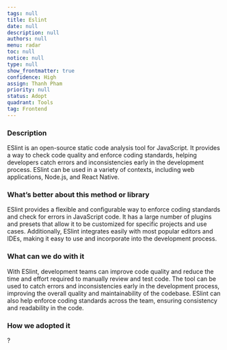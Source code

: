 ```yaml
---
tags: null
title: Eslint
date: null
description: null
authors: null
menu: radar
toc: null
notice: null
type: null
show_frontmatter: true
confidence: High
assign: Thanh Pham
priority: null
status: Adopt
quadrant: Tools
tag: Frontend
---
```


<!-- table_of_contents 9d18542e-210f-4079-a766-dbe8f551f542 -->

### Description

ESlint is an open-source static code analysis tool for JavaScript. It provides a way to check code quality and enforce coding standards, helping developers catch errors and inconsistencies early in the development process. ESlint can be used in a variety of contexts, including web applications, Node.js, and React Native.

### What’s better about this method or library

ESlint provides a flexible and configurable way to enforce coding standards and check for errors in JavaScript code. It has a large number of plugins and presets that allow it to be customized for specific projects and use cases. Additionally, ESlint integrates easily with most popular editors and IDEs, making it easy to use and incorporate into the development process.

### What can we do with it

With ESlint, development teams can improve code quality and reduce the time and effort required to manually review and test code. The tool can be used to catch errors and inconsistencies early in the development process, improving the overall quality and maintainability of the codebase. ESlint can also help enforce coding standards across the team, ensuring consistency and readability in the code.

### How we adopted it

?

<!-- child_database 8b76f9bf-1b8b-45a3-84b2-19febd9574d9 -->
